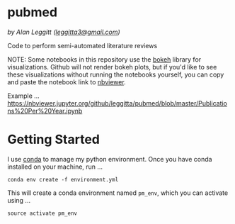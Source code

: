 # pubmed
*by Alan Leggitt (leggitta3@gmail.com)*  

Code to perform semi-automated literature reviews

NOTE: Some notebooks in this repository use the [bokeh](http://bokeh.pydata.org/en/latest/) library for visualizations. Github will not render bokeh plots, but if you'd like to see these visualizations without running the notebooks yourself, you can copy and paste the notebook link to [nbviewer](https://nbviewer.jupyter.org/).  

Example ...  
https://nbviewer.jupyter.org/github/leggitta/pubmed/blob/master/Publications%20Per%20Year.ipynb

# Getting Started
I use [conda](https://conda.io/docs/index.html) to manage my python environment. Once you have conda installed on your machine, run ...
```
conda env create -f environment.yml
```
This will create a conda environment named ```pm_env```, which you can activate using ...
```
source activate pm_env
```
